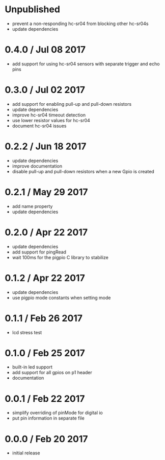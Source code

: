 Unpublished
===========

  * prevent a non-responding hc-sr04 from blocking other hc-sr04s
  * update dependencies

0.4.0 / Jul 08 2017
===================

  * add support for using hc-sr04 sensors with separate trigger and echo pins

0.3.0 / Jul 02 2017
===================

  * add support for enabling pull-up and pull-down resistors
  * update dependencies
  * improve hc-sr04 timeout detection
  * use lower resistor values for hc-sr04
  * document hc-sr04 issues

0.2.2 / Jun 18 2017
===================

  * update dependencies
  * improve documentation
  * disable pull-up and pull-down resistors when a new Gpio is created

0.2.1 / May 29 2017
===================

  * add name property
  * update dependencies

0.2.0 / Apr 22 2017
===================

  * update dependencies
  * add support for pingRead
  * wait 100ms for the pigpio C library to stabilize

0.1.2 / Apr 22 2017
===================

  * update dependencies
  * use pigpio mode constants when setting mode

0.1.1 / Feb 26 2017
===================

  * lcd stress test

0.1.0 / Feb 25 2017
===================

  * built-in led support
  * add support for all gpios on p1 header
  * documentation

0.0.1 / Feb 22 2017
===================

  * simplify overriding of pinMode for digital io
  * put pin information in separate file

0.0.0 / Feb 20 2017
===================

  * initial release

